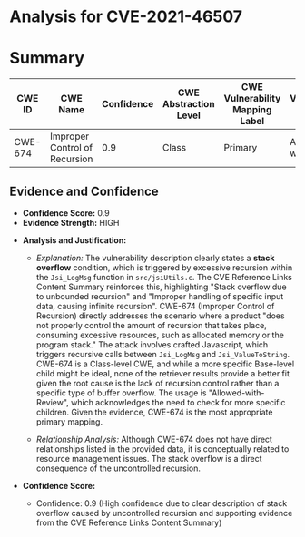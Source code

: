 # Analysis for CVE-2021-46507

# Summary
| CWE ID | CWE Name | Confidence | CWE Abstraction Level | CWE Vulnerability Mapping Label | CWE-Vulnerability Mapping Notes |
|---|---|---|---|---|---|
| CWE-674 | Improper Control of Recursion | 0.9 | Class | Primary | Allowed-with-Review |

## Evidence and Confidence

*   **Confidence Score:** 0.9
*   **Evidence Strength:** HIGH

- **Analysis and Justification:**  
  - *Explanation:* The vulnerability description clearly states a **stack overflow** condition, which is triggered by excessive recursion within the `Jsi_LogMsg` function in `src/jsiUtils.c`. The CVE Reference Links Content Summary reinforces this, highlighting "Stack overflow due to unbounded recursion" and "Improper handling of specific input data, causing infinite recursion". CWE-674 (Improper Control of Recursion) directly addresses the scenario where a product "does not properly control the amount of recursion that takes place, consuming excessive resources, such as allocated memory or the program stack." The attack involves crafted Javascript, which triggers recursive calls between `Jsi_LogMsg` and `Jsi_ValueToString`. CWE-674 is a Class-level CWE, and while a more specific Base-level child might be ideal, none of the retriever results provide a better fit given the root cause is the lack of recursion control rather than a specific type of buffer overflow. The usage is "Allowed-with-Review", which acknowledges the need to check for more specific children. Given the evidence, CWE-674 is the most appropriate primary mapping.

  - *Relationship Analysis:* Although CWE-674 does not have direct relationships listed in the provided data, it is conceptually related to resource management issues. The stack overflow is a direct consequence of the uncontrolled recursion.

- **Confidence Score:**
  - Confidence: 0.9 (High confidence due to clear description of stack overflow caused by uncontrolled recursion and supporting evidence from the CVE Reference Links Content Summary)